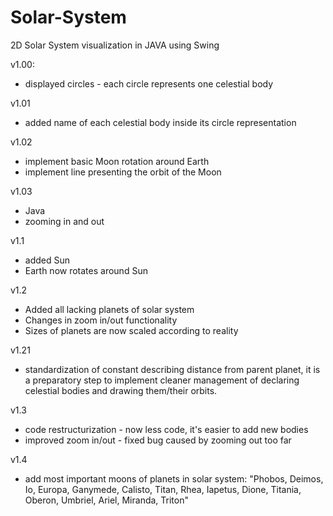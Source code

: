 # Solar-System
2D Solar System visualization in JAVA using Swing

v1.00:

- displayed circles - each circle represents one celestial body

v1.01

- added name of each celestial body inside its circle representation

v1.02
- implement basic Moon rotation around Earth
- implement line presenting the orbit of the Moon

v1.03
- Java
- zooming in and out

v1.1
- added Sun
- Earth now rotates around Sun

v1.2
- Added all lacking planets of solar system
- Changes in zoom in/out functionality
- Sizes of planets are now scaled according to reality

v1.21
- standardization of constant describing distance from parent planet,
it is a preparatory step to implement cleaner management of declaring
celestial bodies and drawing them/their orbits.

v1.3
- code restructurization - now less code, it's easier to add new bodies
- improved zoom in/out - fixed bug caused by zooming out too far

v1.4
- add most important moons of planets in solar system: "Phobos, Deimos, Io, Europa, Ganymede, Calisto, Titan, Rhea, Iapetus, Dione, Titania, Oberon, Umbriel, Ariel, Miranda, Triton"


